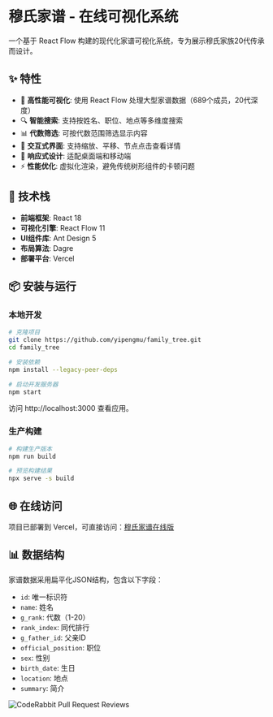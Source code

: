 # 穆氏家谱 - 在线可视化系统

一个基于 React Flow 构建的现代化家谱可视化系统，专为展示穆氏家族20代传承而设计。

## ✨ 特性

- 🌳 **高性能可视化**: 使用 React Flow 处理大型家谱数据（689个成员，20代深度）
- 🔍 **智能搜索**: 支持按姓名、职位、地点等多维度搜索
- 📊 **代数筛选**: 可按代数范围筛选显示内容
- 🎨 **交互式界面**: 支持缩放、平移、节点点击查看详情
- 📱 **响应式设计**: 适配桌面端和移动端
- ⚡ **性能优化**: 虚拟化渲染，避免传统树形组件的卡顿问题

## 🚀 技术栈

- **前端框架**: React 18
- **可视化引擎**: React Flow 11
- **UI组件库**: Ant Design 5
- **布局算法**: Dagre
- **部署平台**: Vercel

## 📦 安装与运行

### 本地开发

```bash
# 克隆项目
git clone https://github.com/yipengmu/family_tree.git
cd family_tree

# 安装依赖
npm install --legacy-peer-deps

# 启动开发服务器
npm start
```

访问 http://localhost:3000 查看应用。

### 生产构建

```bash
# 构建生产版本
npm run build

# 预览构建结果
npx serve -s build
```

## 🌐 在线访问

项目已部署到 Vercel，可直接访问：[穆氏家谱在线版](https://family-tree-mu.vercel.app)

## 📊 数据结构

家谱数据采用扁平化JSON结构，包含以下字段：

- `id`: 唯一标识符
- `name`: 姓名
- `g_rank`: 代数（1-20）
- `rank_index`: 同代排行
- `g_father_id`: 父亲ID
- `official_position`: 职位
- `sex`: 性别
- `birth_date`: 生日
- `location`: 地点
- `summary`: 简介

![CodeRabbit Pull Request Reviews](https://img.shields.io/coderabbit/prs/github/yipengmu/family_tree?utm_source=oss&utm_medium=github&utm_campaign=yipengmu%2Ffamily_tree&labelColor=171717&color=FF570A&link=https%3A%2F%2Fcoderabbit.ai&label=CodeRabbit+Reviews)